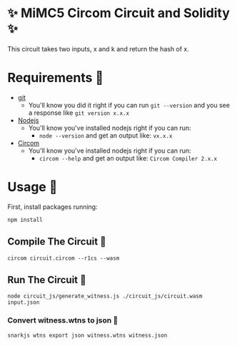 
# ✨ MiMC5 Circom Circuit and Solidity ✨
This circuit takes two inputs, x and k and return the hash of x.

# Requirements 🔧

- [git](https://git-scm.com/book/en/v2/Getting-Started-Installing-Git)
  - You'll know you did it right if you can run `git --version` and you see a response like `git version x.x.x`
- [Nodejs](https://nodejs.org/en/)
  - You'll know you've installed nodejs right if you can run:
    - `node --version` and get an output like: `vx.x.x`
- [Circom](https://docs.circom.io/getting-started/installation/#installing-circom)
  - You'll know you've installed nodejs right if you can run:
    - `circom --help` and get an output like: `Circom Compiler 2.x.x`
# Usage 📝
First, install packages running:
```
npm install
```
## Compile The Circuit 🔨

```
circom circuit.circom --r1cs --wasm
```

## Run The Circuit 🚀

```
node circuit_js/generate_witness.js ./circuit_js/circuit.wasm input.json
```

### Convert witness.wtns to json 📝

```
snarkjs wtns export json witness.wtns witness.json
```